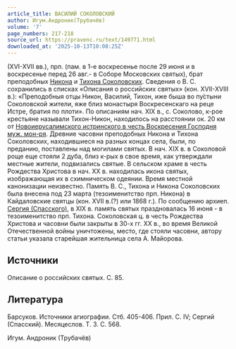 ```yaml
---
article_title: ВАСИЛИЙ СОКОЛОВСКИЙ
author: Игум.Андроник(Трубачёв)
volume: '7'
page_numbers: 217-218
source_url: https://pravenc.ru/text/149771.html
downloaded_at: '2025-10-13T10:08:25Z'
---
```


(XVI-XVII вв.), прп. (пам. в 1-е воскресенье после 29 июня и в воскресенье перед 26 авг.- в Соборе Московских святых), брат преподобных [Никона](https://pravenc.ru/text/Никон.html) и [Тихона Соколовских](<https://pravenc.ru/text/Тихона Соколовских.html>). Сведения о В. С. сохранились в списках «Описания о российских святых» (кон. XVII-XVIII в.): «Преподобныя отцы Никон, Василий, Тихон, иже быша во пу́стыни Соколовской жители, яже близ монастыря Воскресенскаго на реце Истре, братия по плоти». По описаниям нач. XIX в., с. Соколово, к-рое крестьяне называли Тихон-Никон, находилось на расстоянии ок. 20 км от [Новоиерусалимского истринского в честь Воскресения Господня муж. мон-ря](<https://pravenc.ru/text/Новоиерусалимского истринского в честь Воскресения Господня муж  мон-ря.html>). Древние часовни преподобных Никона и Тихона Соколовских, находившиеся на разных концах села, были, по преданию, поставлены над могилами святых. В нач. XIX в. в Соколовой роще еще стояли 2 дуба, близ к-рых в свое время, как утверждали местные жители, подвизались святые. В сельском храме в честь Рождества Христова в нач. ХХ в. находилась икона святых, изображающая их в схимническом одеянии. Время местной канонизации неизвестно. Память В. С., Тихона и Никона Соколовских была внесена под 23 марта (тезоименитство прп. Никона) в Кайдаловские святцы (кон. XVII в.(?) или 1868 г.). По сообщению архиеп. [Сергия (Спасского)](<https://pravenc.ru/text/Сергия (Спасского).html>), в XIX в. память святых праздновалась 16 июня - в тезоименитство прп. Тихона. Соколовская ц. в честь Рождества Христова и часовни были закрыты в 30-х гг. ХХ в., во время Великой Отечественной войны уничтожены, место, где стояли часовни, автору статьи указала старейшая жительница села А. Майорова.

## Источники

Описание о российских святых. С. 85.

## Литература

Барсуков. Источники агиографии. Стб. 405-406. Прил. С. IV; Сергий (Спасский). Месяцеслов. Т. 3. С. 568.

Игум. Андроник   (Трубачёв)
